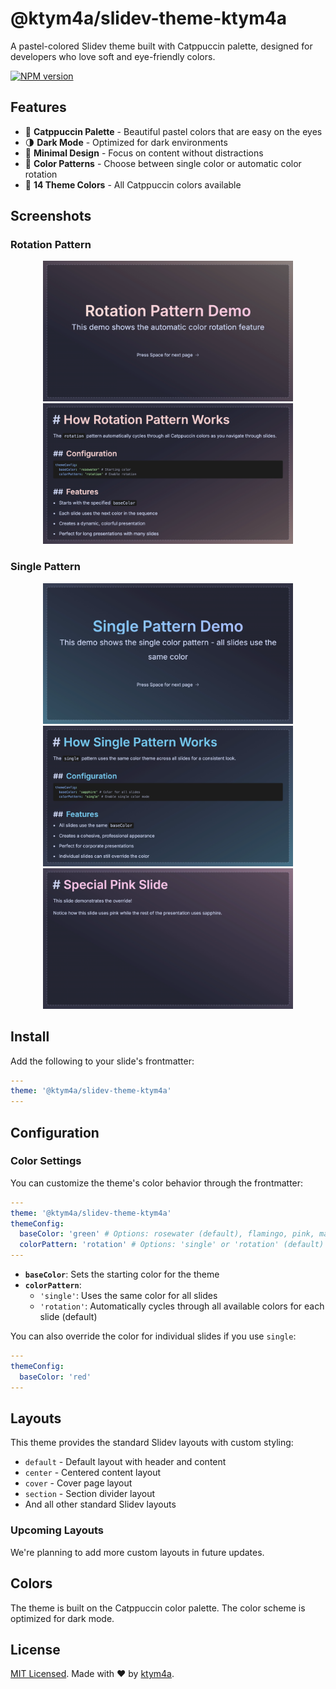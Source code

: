 # @ktym4a/slidev-theme-ktym4a

A pastel-colored Slidev theme built with Catppuccin palette, designed for developers who love soft and eye-friendly colors.

[![NPM version](https://img.shields.io/npm/v/@ktym4a/slidev-theme-ktym4a?color=3AB9D4&label=)](https://www.npmjs.com/package/@ktym4a/slidev-theme-ktym4a)

## Features

- 🎨 **Catppuccin Palette** - Beautiful pastel colors that are easy on the eyes
- 🌗 **Dark Mode** - Optimized for dark environments
- 🎯 **Minimal Design** - Focus on content without distractions
- 🔄 **Color Patterns** - Choose between single color or automatic color rotation
- 🎨 **14 Theme Colors** - All Catppuccin colors available

## Screenshots

### Rotation Pattern

<div align="center">
  <img src="https://raw.githubusercontent.com/ktym4a/slidev-theme-ktym4a/main/example-export/rotation/0.png" width="400" alt="Cover slide with rotation pattern">
  <img src="https://raw.githubusercontent.com/ktym4a/slidev-theme-ktym4a/main/example-export/rotation/1.png" width="400" alt="Second slide">
</div>

### Single Pattern

<div align="center">
  <img src="https://raw.githubusercontent.com/ktym4a/slidev-theme-ktym4a/main/example-export/single/0.png" width="400" alt="Cover slide with single color">
  <img src="https://raw.githubusercontent.com/ktym4a/slidev-theme-ktym4a/main/example-export/single/1.png" width="400" alt="Second slide">
  <img src="https://raw.githubusercontent.com/ktym4a/slidev-theme-ktym4a/main/example-export/single/4.png" width="400" alt="Override example">
</div>

## Install

Add the following to your slide's frontmatter:

```yaml
---
theme: '@ktym4a/slidev-theme-ktym4a'
---
```

## Configuration

### Color Settings

You can customize the theme's color behavior through the frontmatter:

```yaml
---
theme: '@ktym4a/slidev-theme-ktym4a'
themeConfig:
  baseColor: 'green' # Options: rosewater (default), flamingo, pink, mauve, red, maroon, peach, yellow, green, teal, sky, sapphire, blue, lavender
  colorPattern: 'rotation' # Options: 'single' or 'rotation' (default)
---
```

- **`baseColor`**: Sets the starting color for the theme
- **`colorPattern`**:
  - `'single'`: Uses the same color for all slides
  - `'rotation'`: Automatically cycles through all available colors for each slide (default)

You can also override the color for individual slides if you use `single`:

```yaml
---
themeConfig:
  baseColor: 'red'
---
```

## Layouts

This theme provides the standard Slidev layouts with custom styling:

- `default` - Default layout with header and content
- `center` - Centered content layout
- `cover` - Cover page layout
- `section` - Section divider layout
- And all other standard Slidev layouts

### Upcoming Layouts

We're planning to add more custom layouts in future updates.

## Colors

The theme is built on the Catppuccin color palette. The color scheme is optimized for dark mode.

## License

[MIT Licensed](https://github.com/ktym4a/slidev-theme-ktym4a/blob/main/LICENSE). Made with ❤️ by [ktym4a](https://github.com/ktym4a).
